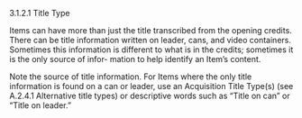 3.1.2.1 Title Type

Items can have more than just the title transcribed from the opening credits. There
can be title information written on leader, cans, and video containers. Sometimes this
information is different to what is in the credits; sometimes it is the only source of infor-
mation to help identify an Item’s content.

Note  the  source  of  title  information.  For  Items  where  the  only  title  information
is found on a can or leader, use an Acquisition Title Type(s) (see A.2.4.1 Alternative title
types) or descriptive words such as “Title on can” or “Title on leader.”
